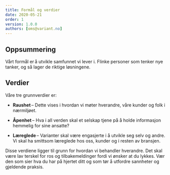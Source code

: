 ```yaml
---
title: Formål og verdier
date: 2020-05-21
order: 1
version: 1.0.0
authors: [oms@variant.no]
---
```


## Oppsummering

Vårt formål er å utvikle samfunnet vi lever i. Flinke personer som tenker nye tanker, og så lager de riktige løsningene.

## Verdier

Våre tre grunnverdier er:

- **Raushet** – Dette vises i hvordan vi møter hverandre, våre kunder og folk i nærmiljøet.

- **Åpenhet** – Hva i all verden skal et selskap tjene på å holde informasjon hemmelig for sine ansatte?

- **Læreglede** – Varianter skal være engasjerte i å utvikle seg selv og andre. Vi skal ha smittsom læreglede hos oss, kunder og i resten av bransjen.

Disse verdiene ligger til grunn for hvordan vi behandler hverandre. Det skal være lav terskel for ros og tilbakemeldinger fordi vi ønsker at du lykkes. Vær den som sier hva du har på hjertet ditt og som tør å utfordre sannheter og gjeldende praksis.

